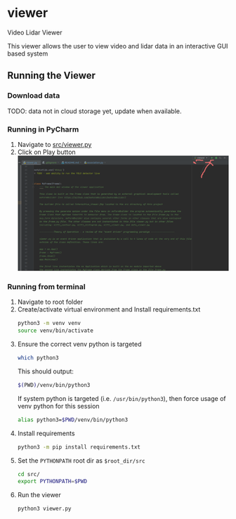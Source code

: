 # viewer
Video Lidar Viewer

This viewer allows the user to view video and lidar data in an interactive GUI based system

## Running the Viewer
### Download data
TODO: data not in cloud storage yet, update when available.  
### Running in PyCharm
1. Navigate to [src/viewer.py](src/viewer.py)  
1. Click on Play button  
![image](doc/play-button.png)
   
### Running from terminal
1. Navigate to root folder
1. Create/activate virtual environment and Install requirements.txt
    ```bash
    python3 -m venv venv
    source venv/bin/activate
    ```
1. Ensure the correct venv python is targeted
    ```bash
    which python3
    ```
    This should output:
    ```bash
    $(PWD)/venv/bin/python3
    ```
    If system python is targeted (i.e. `/usr/bin/python3`), then force usage of venv python for this session
    ```bash
    alias python3=$PWD/venv/bin/python3
    ```
1. Install requirements
    ```bash
    python3 -m pip install requirements.txt
    ```
1. Set the `PYTHONPATH` root dir as `$root_dir/src`
    ```bash
    cd src/
    export PYTHONPATH=$PWD
    ```
1. Run the viewer
    ```bash
    python3 viewer.py
    ```

